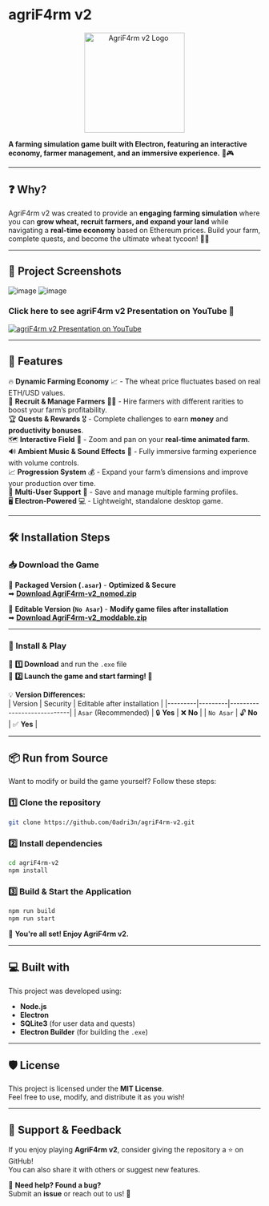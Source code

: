 # **agriF4rm v2**  

<p align="center">
  <img src="https://github.com/user-attachments/assets/d8e29681-f684-4ea0-bd3c-48eaddf306a4" alt="AgriF4rm v2 Logo" width="200">
</p>  

**A farming simulation game built with Electron, featuring an interactive economy, farmer management, and an immersive experience.** 🌾🎮  

---

## **❓ Why?**  

AgriF4rm v2 was created to provide an **engaging farming simulation** where you can **grow wheat, recruit farmers, and expand your land** while navigating a **real-time economy** based on Ethereum prices. Build your farm, complete quests, and become the ultimate wheat tycoon! 🚜🌾  

---

## **📸 Project Screenshots**  

![image](https://github.com/user-attachments/assets/299ff761-1dd4-49e3-b763-b613d0db642c)
![image](https://github.com/user-attachments/assets/ace5a09c-10b0-41ec-bfa8-add306d6579e)

### Click here to see agriF4rm v2 Presentation on YouTube 🕺
[![agriF4rm v2 Presentation on YouTube](https://img.youtube.com/vi/WMmqbqRgx-o/0.jpg)](https://www.youtube.com/watch?v=WMmqbqRgx-o)


---

## **🧐 Features**  

🔥 **Dynamic Farming Economy** 📈 - The wheat price fluctuates based on real ETH/USD values.  
🚜 **Recruit & Manage Farmers** 👨‍🌾 - Hire farmers with different rarities to boost your farm’s profitability.  
🏆 **Quests & Rewards** 🎖️ - Complete challenges to earn **money** and **productivity bonuses**.  
🗺️ **Interactive Field** 🌱 - Zoom and pan on your **real-time animated farm**.  
🔊 **Ambient Music & Sound Effects** 🎵 - Fully immersive farming experience with volume controls.  
📈 **Progression System** 💰 - Expand your farm’s dimensions and improve your production over time.  
👥 **Multi-User Support** 👤 - Save and manage multiple farming profiles.  
🖥️ **Electron-Powered** 💻 - Lightweight, standalone desktop game.  

---

## **🛠️ Installation Steps**  

### **📥 Download the Game**  

🔹 **Packaged Version (`.asar`)** - **Optimized & Secure**  
➡ **[Download AgriF4rm-v2_nomod.zip](https://github.com/0adri3n/agriF4rm-v2/releases/download/v1.0.0/agriF4rm_v2_nomod.zip)**  

🔹 **Editable Version (`No Asar`)** - **Modify game files after installation**  
➡ **[Download AgriF4rm-v2_moddable.zip](https://github.com/0adri3n/agriF4rm-v2/releases/download/v1.0.0/agriF4rm_v2_moddable.zip)**  

---

### **💾 Install & Play**  

📌 **1️⃣ Download** and run the `.exe` file  
📌 **2️⃣ Launch the game and start farming! 🌾**  

💡 **Version Differences:**  
| Version | Security | Editable after installation |
|---------|---------|----------------------------|
| `Asar` (Recommended) | 🔒 **Yes** | ❌ **No** |
| `No Asar` | 🔓 **No** | ✅ **Yes** |

---

## **📦 Run from Source**  

Want to modify or build the game yourself? Follow these steps:  

### **1️⃣ Clone the repository**  
```bash
git clone https://github.com/0adri3n/agriF4rm-v2.git
```

### **2️⃣ Install dependencies**  
```bash
cd agriF4rm-v2
npm install
```

### **3️⃣ Build & Start the Application**  
```bash
npm run build
npm run start
```

🚀 **You're all set! Enjoy AgriF4rm v2.**  

---

## **💻 Built with**  

This project was developed using:  
- **Node.js**  
- **Electron**  
- **SQLite3** (for user data and quests)  
- **Electron Builder** (for building the `.exe`)  

---

## **🛡️ License**  

This project is licensed under the **MIT License**.  
Feel free to use, modify, and distribute it as you wish!  

---

## **💖 Support & Feedback**  

If you enjoy playing **AgriF4rm v2**, consider giving the repository a ⭐ on GitHub!  
You can also share it with others or suggest new features.  

📨 **Need help? Found a bug?**  
Submit an **issue** or reach out to us! 🚀  
